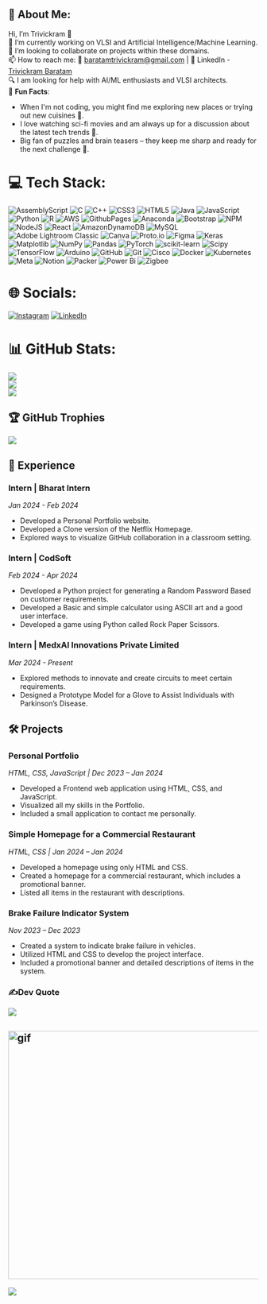 💫 **About Me**:
---
Hi, I’m Trivickram 👋  
👀 I’m currently working on VLSI and Artificial Intelligence/Machine Learning.  
💞️ I’m looking to collaborate on projects within these domains.  
📫 How to reach me: 📧 baratamtrivickram@gmail.com | 🔗 LinkedIn - [Trivickram Baratam](https://www.linkedin.com/in/trivickram-baratam-057476275/)  
🔍 I am looking for help with AI/ML enthusiasts and VLSI architects.  
🎉 **Fun Facts**:
- When I'm not coding, you might find me exploring new places or trying out new cuisines 🍜.
- I love watching sci-fi movies and am always up for a discussion about the latest tech trends 🚀.
- Big fan of puzzles and brain teasers – they keep me sharp and ready for the next challenge 🧩.

# 💻 Tech Stack:
![AssemblyScript](https://img.shields.io/badge/assembly%20script-%23000000.svg?style=for-the-badge&logo=assemblyscript&logoColor=white) ![C](https://img.shields.io/badge/c-%2300599C.svg?style=for-the-badge&logo=c&logoColor=white) ![C++](https://img.shields.io/badge/c++-%2300599C.svg?style=for-the-badge&logo=c%2B%2B&logoColor=white) ![CSS3](https://img.shields.io/badge/css3-%231572B6.svg?style=for-the-badge&logo=css3&logoColor=white) ![HTML5](https://img.shields.io/badge/html5-%23E34F26.svg?style=for-the-badge&logo=html5&logoColor=white) ![Java](https://img.shields.io/badge/java-%23ED8B00.svg?style=for-the-badge&logo=openjdk&logoColor=white) ![JavaScript](https://img.shields.io/badge/javascript-%23323330.svg?style=for-the-badge&logo=javascript&logoColor=%23F7DF1E) ![Python](https://img.shields.io/badge/python-3670A0?style=for-the-badge&logo=python&logoColor=ffdd54) ![R](https://img.shields.io/badge/r-%23276DC3.svg?style=for-the-badge&logo=r&logoColor=white) ![AWS](https://img.shields.io/badge/AWS-%23FF9900.svg?style=for-the-badge&logo=amazon-aws&logoColor=white) ![GithubPages](https://img.shields.io/badge/github%20pages-121013?style=for-the-badge&logo=github&logoColor=white) ![Anaconda](https://img.shields.io/badge/Anaconda-%2344A833.svg?style=for-the-badge&logo=anaconda&logoColor=white) ![Bootstrap](https://img.shields.io/badge/bootstrap-%238511FA.svg?style=for-the-badge&logo=bootstrap&logoColor=white) ![NPM](https://img.shields.io/badge/NPM-%23CB3837.svg?style=for-the-badge&logo=npm&logoColor=white) ![NodeJS](https://img.shields.io/badge/node.js-6DA55F?style=for-the-badge&logo=node.js&logoColor=white) ![React](https://img.shields.io/badge/react-%2320232a.svg?style=for-the-badge&logo=react&logoColor=%2361DAFB) ![AmazonDynamoDB](https://img.shields.io/badge/Amazon%20DynamoDB-4053D6?style=for-the-badge&logo=Amazon%20DynamoDB&logoColor=white) ![MySQL](https://img.shields.io/badge/mysql-4479A1.svg?style=for-the-badge&logo=mysql&logoColor=white) ![Adobe Lightroom Classic](https://img.shields.io/badge/Adobe%20Lightroom%20Classic-31A8FF.svg?style=for-the-badge&logo=Adobe%20Lightroom%20Classic&logoColor=white) ![Canva](https://img.shields.io/badge/Canva-%2300C4CC.svg?style=for-the-badge&logo=Canva&logoColor=white) ![Proto.io](https://img.shields.io/badge/Proto.io-161637?style=for-the-badge&logo=proto.io&logoColor=00e5ff) ![Figma](https://img.shields.io/badge/figma-%23F24E1E.svg?style=for-the-badge&logo=figma&logoColor=white) ![Keras](https://img.shields.io/badge/Keras-%23D00000.svg?style=for-the-badge&logo=Keras&logoColor=white) ![Matplotlib](https://img.shields.io/badge/Matplotlib-%23ffffff.svg?style=for-the-badge&logo=Matplotlib&logoColor=black) ![NumPy](https://img.shields.io/badge/numpy-%23013243.svg?style=for-the-badge&logo=numpy&logoColor=white) ![Pandas](https://img.shields.io/badge/pandas-%23150458.svg?style=for-the-badge&logo=pandas&logoColor=white) ![PyTorch](https://img.shields.io/badge/PyTorch-%23EE4C2C.svg?style=for-the-badge&logo=PyTorch&logoColor=white) ![scikit-learn](https://img.shields.io/badge/scikit--learn-%23F7931E.svg?style=for-the-badge&logo=scikit-learn&logoColor=white) ![Scipy](https://img.shields.io/badge/SciPy-%230C55A5.svg?style=for-the-badge&logo=scipy&logoColor=%white) ![TensorFlow](https://img.shields.io/badge/TensorFlow-%23FF6F00.svg?style=for-the-badge&logo=TensorFlow&logoColor=white) ![Arduino](https://img.shields.io/badge/-Arduino-00979D?style=for-the-badge&logo=Arduino&logoColor=white) ![GitHub](https://img.shields.io/badge/github-%23121011.svg?style=for-the-badge&logo=github&logoColor=white) ![Git](https://img.shields.io/badge/git-%23F05033.svg?style=for-the-badge&logo=git&logoColor=white) ![Cisco](https://img.shields.io/badge/cisco-%23049fd9.svg?style=for-the-badge&logo=cisco&logoColor=black) ![Docker](https://img.shields.io/badge/docker-%230db7ed.svg?style=for-the-badge&logo=docker&logoColor=white) ![Kubernetes](https://img.shields.io/badge/kubernetes-%23326ce5.svg?style=for-the-badge&logo=kubernetes&logoColor=white) ![Meta](https://img.shields.io/badge/Meta-%230467DF.svg?style=for-the-badge&logo=Meta&logoColor=white) ![Notion](https://img.shields.io/badge/Notion-%23000000.svg?style=for-the-badge&logo=notion&logoColor=white) ![Packer](https://img.shields.io/badge/packer-%23E7EEF0.svg?style=for-the-badge&logo=packer&logoColor=%2302A8EF) ![Power Bi](https://img.shields.io/badge/power_bi-F2C811?style=for-the-badge&logo=powerbi&logoColor=black) ![Zigbee](https://img.shields.io/badge/zigbee-%23EB0443.svg?style=for-the-badge&logo=zigbee&logoColor=white)

# 🌐 Socials:
[![Instagram](https://img.shields.io/badge/Instagram-%23E4405F.svg?logo=Instagram&logoColor=white)](https://instagram.com/https://www.instagram.com/trivikram_147/) [![LinkedIn](https://img.shields.io/badge/LinkedIn-%230077B5.svg?logo=linkedin&logoColor=white)](https://linkedin.com/in/www.linkedin.com/in/trivickram) 

# 📊 GitHub Stats:
![](https://github-readme-stats.vercel.app/api?username=trivickram&theme=dark&hide_border=false&include_all_commits=false&count_private=true)<br/>
![](https://github-readme-streak-stats.herokuapp.com/?user=trivickram&theme=dark&hide_border=false)<br/>
![](https://github-readme-stats.vercel.app/api/top-langs/?username=trivickram&theme=dark&hide_border=false&include_all_commits=false&count_private=true&layout=compact)

## 🏆 GitHub Trophies
![](https://github-profile-trophy.vercel.app/?username=trivickram&theme=radical&no-frame=false&no-bg=false&margin-w=4)

## 💼 Experience

### Intern | Bharat Intern
*Jan 2024 - Feb 2024*
- Developed a Personal Portfolio website.
- Developed a Clone version of the Netflix Homepage.
- Explored ways to visualize GitHub collaboration in a classroom setting.

### Intern | CodSoft
*Feb 2024 - Apr 2024*
- Developed a Python project for generating a Random Password Based on customer requirements.
- Developed a Basic and simple calculator using ASCII art and a good user interface.
- Developed a game using Python called Rock Paper Scissors.

### Intern | MedxAI Innovations Private Limited
*Mar 2024 - Present*
- Explored methods to innovate and create circuits to meet certain requirements.
- Designed a Prototype Model for a Glove to Assist Individuals with Parkinson’s Disease.

## 🛠️ Projects

### Personal Portfolio
*HTML, CSS, JavaScript | Dec 2023 – Jan 2024*
- Developed a Frontend web application using HTML, CSS, and JavaScript.
- Visualized all my skills in the Portfolio.
- Included a small application to contact me personally.

### Simple Homepage for a Commercial Restaurant
*HTML, CSS | Jan 2024 – Jan 2024*
- Developed a homepage using only HTML and CSS.
- Created a homepage for a commercial restaurant, which includes a promotional banner.
- Listed all items in the restaurant with descriptions.

### Brake Failure Indicator System
*Nov 2023 – Dec 2023*
- Created a system to indicate brake failure in vehicles.
- Utilized HTML and CSS to develop the project interface.
- Included a promotional banner and detailed descriptions of items in the system.

### ✍️Dev Quote
![](https://quotes-github-readme.vercel.app/api?type=horizontal&theme=radical)

<img src="https://camo.githubusercontent.com/7de37139d0b4c1ce40865e799b446c0e963a3dd8fb68d239707237c40604fa3d/68747470733a2f2f63646e2e6472696262626c652e636f6d2f75736572732f3733303730332f73637265656e73686f74732f363538313234332f6176656e746f2e676966" alt = "gif" width=700 height=500 /> <br/>
---
[![](https://visitcount.itsvg.in/api?id=trivickram&icon=0&color=0)](https://visitcount.itsvg.in)


<!-- Proudly created with GPRM ( https://gprm.itsvg.in ) -->
